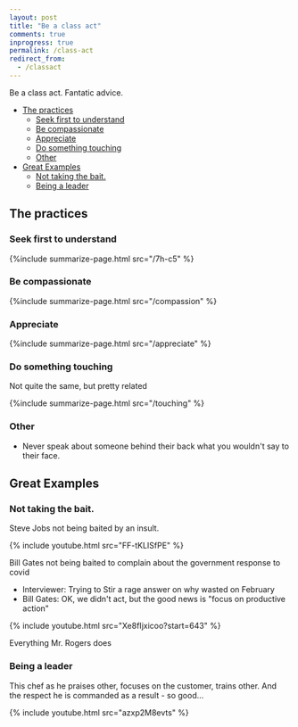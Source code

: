 ```yaml
---
layout: post
title: "Be a class act"
comments: true
inprogress: true
permalink: /class-act
redirect_from:
  - /classact
---
```


Be a class act. Fantatic advice.

<!-- prettier-ignore-start -->
<!-- vim-markdown-toc-start -->

- [The practices](#the-practices)
    - [Seek first to understand](#seek-first-to-understand)
    - [Be compassionate](#be-compassionate)
    - [Appreciate](#appreciate)
    - [Do something touching](#do-something-touching)
    - [Other](#other)
- [Great Examples](#great-examples)
    - [Not taking the bait.](#not-taking-the-bait)
    - [Being a leader](#being-a-leader)

<!-- vim-markdown-toc-end -->
<!-- prettier-ignore-end -->

## The practices

### Seek first to understand

{%include summarize-page.html src="/7h-c5" %}

### Be compassionate

{%include summarize-page.html src="/compassion" %}

### Appreciate

{%include summarize-page.html src="/appreciate" %}

### Do something touching

Not quite the same, but pretty related

{%include summarize-page.html src="/touching" %}

### Other

- Never speak about someone behind their back what you wouldn't say to their face.

## Great Examples

### Not taking the bait.

Steve Jobs not being baited by an insult.

{% include youtube.html src="FF-tKLISfPE" %}

Bill Gates not being baited to complain about the government response to covid

- Interviewer: Trying to Stir a rage answer on why wasted on February
- Bill Gates: OK, we didn't act, but the good news is "focus on productive action"

{% include youtube.html src="Xe8fIjxicoo?start=643" %}

Everything Mr. Rogers does

### Being a leader

This chef as he praises other, focuses on the customer, trains other. And the respect he is commanded as a result - so good...

{% include youtube.html src="azxp2M8evts" %}
